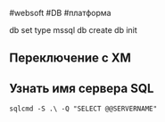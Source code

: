 #websoft #DB #платформа

db set type mssql
db create
db init

## Переключение с XM

## Узнать имя сервера SQL
```
sqlcmd -S .\ -Q "SELECT @@SERVERNAME"
```